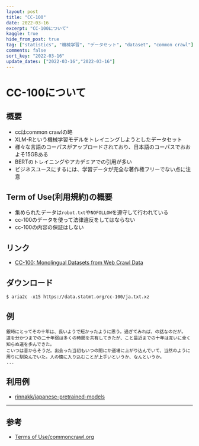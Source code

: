 ```yaml
---
layout: post
title: "CC-100"
date: 2022-03-16
excerpt: "CC-100について"
kaggle: true
hide_from_post: true
tag: ["statistics", "機械学習", "データセット", "dataset", "common crawl"]
comments: false
sort_key: "2022-03-16"
update_dates: ["2022-03-16","2022-03-16"]
---
```


# CC-100について

## 概要
 - ccはcommon crawlの略
 - XLM-Rという機械学習モデルをトレイニングしようとしたデータセット
 - 様々な言語のコーパスがアップロードされており、日本語のコーパスでおおよそ15GBある
 - BERTのトレイニングやアカデミアでの引用が多い
 - ビジネスユースにするには、学習データが完全な著作権フリーでない点に注意

## Term of Use(利用規約)の概要
 - 集められたデータは`robot.txt`や`NOFOLLOW`を遵守して行われている
 - cc-100のデータを使って法律違反をしてはならない
 - cc-100の内容の保証はしない

## リンク
 - [CC-100: Monolingual Datasets from Web Crawl Data](https://data.statmt.org/cc-100/)

## ダウンロード

```console
$ aria2c -x15 https://data.statmt.org/cc-100/ja.txt.xz
```

## 例

```config
銀時にとってその十年は、長いようで短かったように思う。過ぎてみれば、の話なのだが。
道を分かつまでの二十年弱は多くの時間を共有してきたが、こと最近までの十年は互いに全く知らぬ道を歩んできた。
こいつは昔からそうだ。出会った当初もいつの間にか道場に上がり込んでいて、当然のように周りに馴染んでいた。人の懐に入り込むことが上手いというか、なんというか。
...
```

## 利用例
 - [rinnakk/japanese-pretrained-models](https://github.com/rinnakk/japanese-pretrained-models#use-our-pretrained-models-via-huggingface)

---

## 参考
 - [Terms of Use/commoncrawl.org](https://commoncrawl.org/terms-of-use/)
